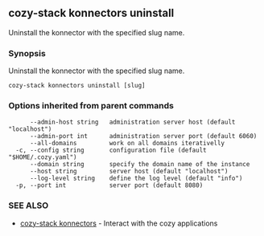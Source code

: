 ## cozy-stack konnectors uninstall

Uninstall the konnector with the specified slug name.

### Synopsis


Uninstall the konnector with the specified slug name.

```
cozy-stack konnectors uninstall [slug]
```

### Options inherited from parent commands

```
      --admin-host string   administration server host (default "localhost")
      --admin-port int      administration server port (default 6060)
      --all-domains         work on all domains iterativelly
  -c, --config string       configuration file (default "$HOME/.cozy.yaml")
      --domain string       specify the domain name of the instance
      --host string         server host (default "localhost")
      --log-level string    define the log level (default "info")
  -p, --port int            server port (default 8080)
```

### SEE ALSO
* [cozy-stack konnectors](cozy-stack_konnectors.md)	 - Interact with the cozy applications

